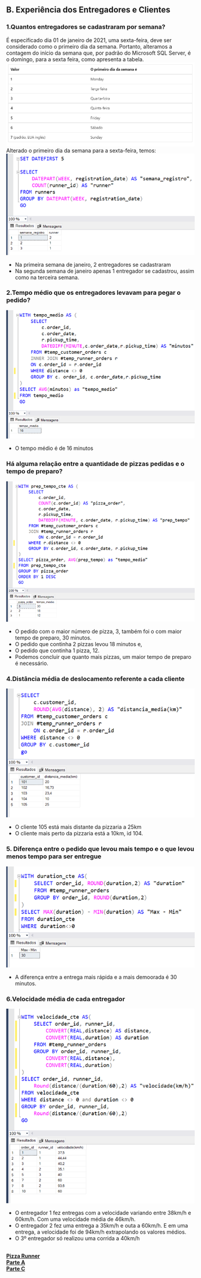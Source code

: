 ## B. Experiência dos Entregadores e Clientes

### 1.Quantos entregadores se cadastraram por semana?
É especificado dia 01 de janeiro de 2021, uma sexta-feira, deve ser considerado como o primeiro dia da semana.
Portanto, alteramos a contagem do início da semana que, por padrão do Microsoft SQL Server, é o domingo, 
para a sexta feira, como apresenta a tabela.
<img src="imagens/tabela_dia_semana.png">
Alterado o primeiro dia da semana para a sexta-feira, temos:
<img src="imagens/Parte_B/pizza_runnerB1.png">

* Na primeira semana de janeiro, 2 entregadores se cadastraram
* Na segunda semana de janeiro apenas 1 entregador se cadastrou, assim como na terceira semana.

### 2.Tempo médio que os entregadores levavam para pegar o pedido?
<img src="imagens/Parte_B/pizza_runnerB2.png">

* O tempo médio é de 16 minutos

### Há alguma relação entre a quantidade de pizzas pedidas e o tempo de preparo?
<img src="imagens/Parte_B/pizza_runnerB3.png">

* O pedido com o maior número de pizza, 3, também foi o com maior tempo de preparo, 30 minutos.
* O pedido que continha 2 pizzas levou 18 minutos e,
* O pedido que continha 1 pizza, 12.
* Podemos concluir que quanto mais pizzas, um maior tempo de preparo é necessário.
  
### 4.Distância média de deslocamento referente a cada cliente
<img src="imagens/Parte_B/pizza_runnerB4.png">

* O cliente 105 está mais distante da pizzaria a 25km
* O cliente mais perto da pizzaria está a 10km, id 104.

### 5. Diferença entre o pedido que levou mais tempo e o que levou menos tempo para ser entregue
<img src="imagens/Parte_B/pizza_runnerB5.png">

* A diferença entre a entrega mais rápida e a mais demoorada é 30 minutos.

### 6.Velocidade média de cada entregador
<img src="imagens/Parte_B/pizza_runnerB6.png">

* O entregador 1 fez entregas com a velocidade variando entre 38km/h e 60km/h. Com uma velocidade média  de 46km/h.
* O entregador 2 fez uma entrega a 35km/h e outa a 60km/h. E em uma entrega, a velocidade foi de 94km/h extrapolando os valores médios.
* O 3º entregador só realizou uma corrida a 40km/h


##
**[Pizza Runner](pizza_runner.md)** <br>
**[Parte A ](parte_A.md)** <br>
**[Parte C](parte_C.md)**


